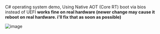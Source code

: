 C# operating system demo, Using Native AOT (Core RT) boot via bios instead of UEFI **works fine on real hardware (newer change may cause it reboot on real hardware. i'll fix that as soon as possible)**

![image](https://github.com/nifanfa/Solution1/blob/master/Screenshot.png)
